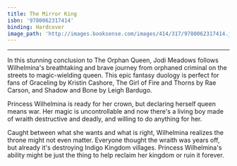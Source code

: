 ```yaml
---
title: The Mirror King
isbn: '9780062317414'
binding: Hardcover
image_path: 'http://images.booksense.com/images/414/317/9780062317414.jpg'
---
```



****

In this stunning conclusion to The Orphan Queen, Jodi Meadows follows Wilhelmina's breathtaking and brave journey from orphaned criminal on the streets to magic-wielding queen. This epic fantasy duology is perfect for fans of Graceling by Kristin Cashore, The Girl of Fire and Thorns by Rae Carson, and Shadow and Bone by Leigh Bardugo.

Princess Wilhelmina is ready for her crown, but declaring herself queen means war. Her magic is uncontrollable and now there's a living boy made of wraith destructive and deadly, and willing to do anything for her.

Caught between what she wants and what is right, Wilhelmina realizes the throne might not even matter. Everyone thought the wraith was years off, but already it's destroying Indigo Kingdom villages. Princess Wilhelmina's ability might be just the thing to help reclaim her kingdom or ruin it forever.